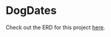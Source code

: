 # DogDates

Check out the ERD for this project [here](https://dbdiagram.io/embed/600f4e7880d742080a37cffc "ERD").
